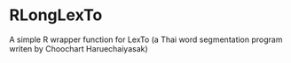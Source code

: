 # RLongLexTo
A simple R wrapper function for LexTo (a Thai word segmentation program writen by Choochart Haruechaiyasak)
